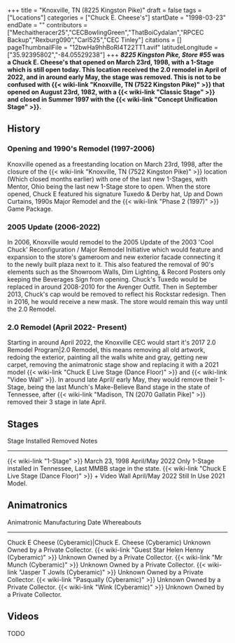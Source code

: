 +++
title = "Knoxville, TN (8225 Kingston Pike)"
draft = false
tags = ["Locations"]
categories = ["Chuck E. Cheese's"]
startDate = "1998-03-23"
endDate = ""
contributors = ["Mechaitheracer25","CECBowlingGreen","ThatBoiCydalan","RPCEC Backup","Rexburg090","Carl525","CEC Tinley"]
citations = []
pageThumbnailFile = "12bwHa9hhBoRI4T22TT1.avif"
latitudeLongitude = ["35.92395802","-84.05529238"]
+++
***8225 Kingston Pike, Store #55* was a Chuck E. Cheese's that opened on March 23rd, 1998, with a 1-Stage which is still open today.
This location received the 2.0 remodel in April of 2022, and in around early May, the stage was removed.
This is not to be confused with {{< wiki-link "Knoxville, TN (7522 Kingston Pike)" >}} that opened on August 23rd, 1982, with a {{< wiki-link "Classic Stage" >}} and closed in Summer 1997 with the {{< wiki-link "Concept Unification Stage" >}}.**

## History

### Opening and 1990's Remodel (1997-2006)

Knoxville opened as a freestanding location on March 23rd, 1998, after the closure of the {{< wiki-link "Knoxville, TN (7522 Kingston Pike)" >}} location (Which closed months earlier) with one of the last new 1-Stages, with Mentor, Ohio being the last new 1-Stage store to open. When the store opened, Chuck E featured his signature Tuxedo & Derby hat, Up and Down Curtains, 1990s Major Remodel and the {{< wiki-link "Phase 2 (1997)" >}} Game Package.

### 2005 Update (2006-2022)

In 2006, Knoxville would remodel to the 2005 Update of the 2003 'Cool Chuck' Reconfiguration / Major Remodel Initiative which would feature and expansion to the store's gameroom and new exterior facade connecting it to the newly built plaza next to it. This also featured the removal of 90's elements such as the Showroom Walls, Dim Lighting, & Record Posters only keeping the Beverages Sign from opening. Chuck's Tuxedo would be replaced in around 2008-2010 for the Avenger Outfit. Then in September 2013, Chuck's cap would be removed to reflect his Rockstar redesign. Then in 2016, he would receive a new mask. The store would remain this way until the 2.0 Remodel.

### 2.0 Remodel (April 2022- Present)

Starting in around April 2022, the Knoxville CEC would start it's 2017 2.0 Remodel Program|2.0 Remodel, this means removing all old artwork, redoing the exterior, painting all the walls white and gray, getting new carpet, removing the animatronic stage show and replacing it with a 2021 model {{< wiki-link "Chuck E Live Stage (Dance Floor)" >}} and {{< wiki-link "Video Wall" >}}. In around late April/ early May, they would remove their 1-Stage, being the last Munch's Make-Believe Band stage in the state of Tennessee, after {{< wiki-link "Madison, TN (2070 Gallatin Pike)" >}} removed their 3 stage in late April.

## Stages

  Stage                                                                   Installed        Removed          Notes
  ----------------------------------------------------------------------- ---------------- ---------------- --------------------------------------------------------------------
  {{< wiki-link "1-Stage" >}}                                         March 23, 1998   April/May 2022   Only 1-Stage installed in Tennessee, Last MMBB stage in the state.
  {{< wiki-link "Chuck E Live Stage (Dance Floor)" >}} + Video Wall   April/May 2022   Still In Use     2021 Model.

## Animatronics

  Animatronic                                                  Manufacturing Date   Whereabouts
  ------------------------------------------------------------ -------------------- -------------------------------
  Chuck E Cheese (Cyberamic)|Chuck E. Cheese (Cyberamic)      Unknown              Owned by a Private Collector.
  {{< wiki-link "Guest Star Helen Henny (Cyberamic)" >}}   Unknown              Owned by a Private Collector.
  {{< wiki-link "Mr Munch (Cyberamic)" >}}                 Unknown              Owned by a Private Collector.
  {{< wiki-link "Jasper T Jowls (Cyberamic)" >}}           Unknown              Owned by a Private Collector.
  {{< wiki-link "Pasqually (Cyberamic)" >}}                Unknown              Owned by a Private Collector.
  {{< wiki-link "Wink (Cyberamic)" >}}                     Unknown              Owned by a Private Collector.

## Videos

TODO
